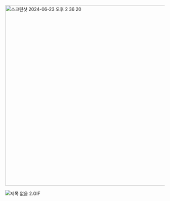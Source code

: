 <img width="572" alt="스크린샷 2024-06-23 오후 2 36 20" src="https://github.com/Capstone-molbbang/capstone-server-spring/assets/91180366/484a1d63-f108-4246-a10d-60d2d7af6cf1">

![제목 없음 2.GIF](..%2F..%2FDownloads%2F%EC%A0%9C%EB%AA%A9%20%EC%97%86%EC%9D%8C%202.GIF)
